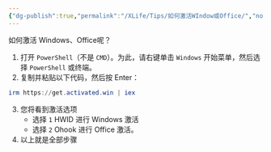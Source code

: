 ```yaml
---
{"dg-publish":true,"permalink":"/XLife/Tips/如何激活WIndow或Office/","noteIcon":"","created":"2025-03-06T21:28:25.990+08:00"}
---
```


如何激活 Windows、Office呢？
1.  打开 `PowerShell`（不是 `CMD`）。为此，请右键单击 `Windows` 开始菜单，然后选择 `PowerShell` 或终端。
2. 复制并粘贴以下代码，然后按 Enter：
```powershell
irm https://get.activated.win | iex
```

3. 您将看到激活选项
    - 选择 `1` HWID 进行 Windows 激活
    - 选择 `2` Ohook 进行 Office 激活。
4. 以上就是全部步骤